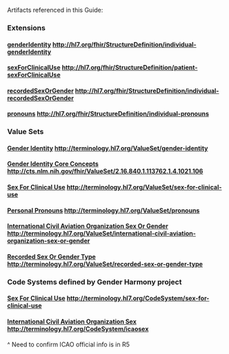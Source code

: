 Artifacts referenced in this Guide:

### Extensions
#### [genderIdentity](http://build.fhir.org/extension-individual-genderidentity.html) http://hl7.org/fhir/StructureDefinition/individual-genderIdentity
#### [sexForClinicalUse](http://build.fhir.org/extension-patient-sexforclinicaluse.html) http://hl7.org/fhir/StructureDefinition/patient-sexForClinicalUse
#### [recordedSexOrGender](http://build.fhir.org/extension-individual-recordedsexorgender.html) http://hl7.org/fhir/StructureDefinition/individual-recordedSexOrGender
#### [pronouns](http://build.fhir.org/extension-individual-pronouns.html) http://hl7.org/fhir/StructureDefinition/individual-pronouns

### Value Sets
#### [Gender Identity](http://build.fhir.org/valueset-gender-identity.html) http://terminology.hl7.org/ValueSet/gender-identity
#### [Gender Identity Core Concepts](http://cts.nlm.nih.gov/fhir/ValueSet/2.16.840.1.113762.1.4.1021.106/) http://cts.nlm.nih.gov/fhir/ValueSet/2.16.840.1.113762.1.4.1021.106
#### [Sex For Clinical Use](http://build.fhir.org/valueset-sex-for-clinical-use.html) http://terminology.hl7.org/ValueSet/sex-for-clinical-use
#### [Personal Pronouns](http://build.fhir.org/valueset-pronouns.html) http://terminology.hl7.org/ValueSet/pronouns
#### [International Civil Aviation Organization Sex Or Gender](http://build.fhir.org/valueset-international-civil-aviation-organization-sex-or-gender.html) http://terminology.hl7.org/ValueSet/international-civil-aviation-organization-sex-or-gender
#### [Recorded Sex Or Gender Type](https://build.fhir.org/branches/FHIR-29673-gender-harmony-updates/valueset-recorded-sex-or-gender-type.html) http://terminology.hl7.org/ValueSet/recorded-sex-or-gender-type

### Code Systems defined by Gender Harmony project
#### [Sex For Clinical Use](http://build.fhir.org/codesystem-sex-for-clinical-use.html) http://terminology.hl7.org/CodeSystem/sex-for-clinical-use
#### [International Civil Aviation Organization Sex](http://build.fhir.org/codesystem-international-civil-aviation-organization-sex-or-gender.html) http://terminology.hl7.org/CodeSystem/icaosex
^ Need to confirm ICAO official info is in R5
